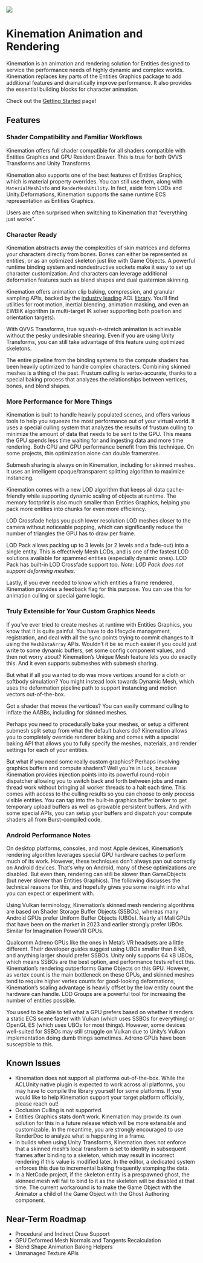 # ![](media/60f09d8726e0a13095c19b993f2fb88f.gif)

# Kinemation Animation and Rendering

Kinemation is an animation and rendering solution for Entities designed to
service the performance needs of highly dynamic and complex worlds. Kinemation
replaces key parts of the Entities Graphics package to add additional features
and dramatically improve performance. It also provides the essential building
blocks for character animation.

Check out the [Getting Started](Getting%20Started%20-%20Part%201.md) page!

## Features

### Shader Compatibility and Familiar Workflows

Kinemation offers full shader compatible for all shaders compatible with
Entities Graphics and GPU Resident Drawer. This is true for both QVVS Transforms
and Unity Transforms.

Kinemation also supports one of the best features of Entities Graphics, which is
material property overrides. You can still use them, along with
`MaterialMeshInfo` and `RenderMeshUtility`. In fact, aside from LODs and
Unity.Deformations, Kinemation supports the same runtime ECS representation as
Entities Graphics.

Users are often surprised when switching to Kinemation that “everything just
works”.

### Character Ready

Kinemation abstracts away the complexities of skin matrices and deforms your
characters directly from bones. Bones can either be represented as entities, or
as an optimized skeleton just like with Game Objects. A powerful runtime binding
system and nondestructive sockets make it easy to set up character
customization. And characters can leverage additional deformation features such
as blend shapes and dual quaternion skinning.

Kinemation offers animation clip baking, compression, and granular sampling
APIs, backed by the [industry
leading](https://www.youtube.com/watch?v=85uOa2m_kBc) ACL
[library](https://github.com/nfrechette/acl). You’ll find utilities for root
motion, inertial blending, animation masking, and even an EWBIK algorithm (a
multi-target IK solver supporting both position and orientation targets).

With QVVS Transforms, true squash-n-stretch animation is achievable without the
pesky undesirable shearing. Even if you are using Unity Transforms, you can
still take advantage of this feature using optimized skeletons.

The entire pipeline from the binding systems to the compute shaders has been
heavily optimized to handle complex characters. Combining skinned meshes is a
thing of the past. Frustum culling is vertex-accurate, thanks to a special
baking process that analyzes the relationships between vertices, bones, and
blend shapes.

### More Performance for More Things

Kinemation is built to handle heavily populated scenes, and offers various tools
to help you squeeze the most performance out of your virtual world. It uses a
special culling system that analyzes the results of frustum culling to minimize
the amount of data that needs to be sent to the GPU. This means the GPU spends
less time waiting for and ingesting data and more time rendering. Both CPU and
GPU performance benefit from this technique. On some projects, this optimization
alone can double framerates.

Submesh sharing is always on in Kinemation, including for skinned meshes. It
uses an intelligent opaque/transparent splitting algorithm to maximize
instancing.

Kinemation comes with a new LOD algorithm that keeps all data cache-friendly
while supporting dynamic scaling of objects at runtime. The memory footprint is
also much smaller than Entities Graphics, helping you pack more entities into
chunks for even more efficiency.

LOD Crossfade helps you push lower resolution LOD meshes closer to the camera
without noticeable popping, which can significantly reduce the number of
triangles the GPU has to draw per frame.

LOD Pack allows packing up to 3 levels (or 2 levels and a fade-out) into a
single entity. This is effectively Mesh LODs, and is one of the fastest LOD
solutions available for spammed entities (especially dynamic ones). LOD Pack has
built-in LOD Crossfade support too. *Note: LOD Pack does not support deforming
meshes.*

Lastly, if you ever needed to know which entities a frame rendered, Kinemation
provides a feedback flag for this purpose. You can use this for animation
culling or special game logic.

### Truly Extensible for Your Custom Graphics Needs

If you’ve ever tried to create meshes at runtime with Entities Graphics, you
know that it is quite painful. You have to do lifecycle management,
registration, and deal with all the sync points trying to commit changes to it
using the `MeshDataArray` APIs. Wouldn’t it be so much easier if you could just
write to some dynamic buffers, set some config component values, and then not
worry about? Kinemation’s Unique Mesh feature lets you do exactly this. And it
even supports submeshes with submesh sharing.

But what if all you wanted to do was move vertices around for a cloth or
softbody simulation? You might instead look towards Dynamic Mesh, which uses the
deformation pipeline path to support instancing and motion vectors
out-of-the-box.

Got a shader that moves the vertices? You can easily command culling to inflate
the AABBs, including for skinned meshes.

Perhaps you need to procedurally bake your meshes, or setup a different submesh
split setup from what the default bakers do? Kinemation allows you to completely
override renderer baking and comes with a special baking API that allows you to
fully specify the meshes, materials, and render settings for each of your
entities.

But what if you need some really custom graphics? Perhaps involving graphics
buffers and compute shaders? Well you’re in luck, because Kinemation provides
injection points into its powerful round-robin dispatcher allowing you to switch
back and forth between jobs and main thread work without bringing all worker
threads to a halt each time. This comes with access to the culling results so
you can choose to only process visible entities. You can tap into the built-in
graphics buffer broker to get temporary upload buffers as well as growable
persistent buffers. And with some special APIs, you can setup your buffers and
dispatch your compute shaders all from Burst-compiled code.

### Android Performance Notes

On desktop platforms, consoles, and most Apple devices, Kinemation’s rendering
algorithm leverages special GPU hardware caches to perform much of its work.
However, these techniques don’t always pan out correctly on Android devices.
That’s why on Android, many of these optimizations are disabled. But even then,
rendering can still be slower than GameObjects (but never slower than Entities
Graphics). The following discusses the technical reasons for this, and hopefully
gives you some insight into what you can expect or experiment with.

Using Vulkan terminology, Kinemation’s skinned mesh rendering algorithms are
based on Shader Storage Buffer Objects (SSBOs), whereas many Android GPUs prefer
Uniform Buffer Objects (UBOs). Nearly all Mali GPUs that have been on the market
in 2023 and earlier strongly prefer UBOs. Similar for Imagination PowerVR GPUs.

Qualcomm Adreno GPUs like the ones in Meta’s VR headsets are a little different.
Their developer guides suggest using UBOs smaller than 8 kB, and anything larger
should prefer SSBOs. Unity only supports 64 kB UBOs, which means SSBOs are the
best option, and performance tests reflect this. Kinemation’s rendering
outperforms Game Objects on this GPU. However, as vertex count is the main
bottleneck on these GPUs, and skinned meshes tend to require higher vertex
counts for good-looking deformations, Kinemation’s scaling advantage is heavily
offset by the low entity count the hardware can handle. LOD Groups are a
powerful tool for increasing the number of entities possible.

You used to be able to tell what a GPU prefers based on whether it renders a
static ECS scene faster with Vulkan (which uses SSBOs for everything) or OpenGL
ES (which uses UBOs for most things). However, some devices well-suited for
SSBOs may still struggle on Vulkan due to Unity’s Vulkan implementation doing
dumb things sometimes. Adreno GPUs have been susceptible to this.

## Known Issues

-   Kinemation does not support all platforms out-of-the-box. While the ACLUnity
    native plugin is expected to work across all platforms, you may have to
    compile the library yourself for some platforms. If you would like to help
    Kinemation support your target platform officially, please reach out!
-   Occlusion Culling is not supported.
-   Entities Graphics stats don’t work. Kinemation may provide its own solution
    for this in a future release which will be more extensible and customizable.
    In the meantime, you are strongly encouraged to use RenderDoc to analyze
    what is happening in a frame.
-   In builds when using Unity Transforms, Kinemation does not enforce that a
    skinned mesh’s local transform is set to identity in subsequent frames after
    binding to a skeleton, which may result in incorrect rendering if this value
    is modified later. In the editor, a dedicated system enforces this due to
    incremental baking frequently stomping the data.
-   In a NetCode project, if the skeleton entity is a prespawned ghost, the
    skinned mesh will fail to bind to it as the skeleton will be disabled at
    that time. The current workaround is to make the Game Object with the
    Animator a child of the Game Object with the Ghost Authoring component.

## Near-Term Roadmap

-   Procedural and Indirect Draw Support
-   GPU Deformed Mesh Normals and Tangents Recalculation
-   Blend Shape Animation Baking Helpers
-   Unmanaged Texture APIs
